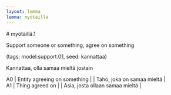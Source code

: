 ```yaml
---
layout: lemma
lemma: myötäillä
---
```


<div class="sense">
# <span class="sensename">myötäillä.1</span>

<span class="description">Support someone or something, agree on something</span>

(tags: model:support.01, seed: kannattaa)

<span class="description">Kannattaa, olla samaa mieltä jostain</span>

A0 | Entity agreeing on something |   | Taho, joka on samaa mieltä |  
A1 | Thing agreed on |   | Asia, josta ollaan samaa mieltä |  

</div>

